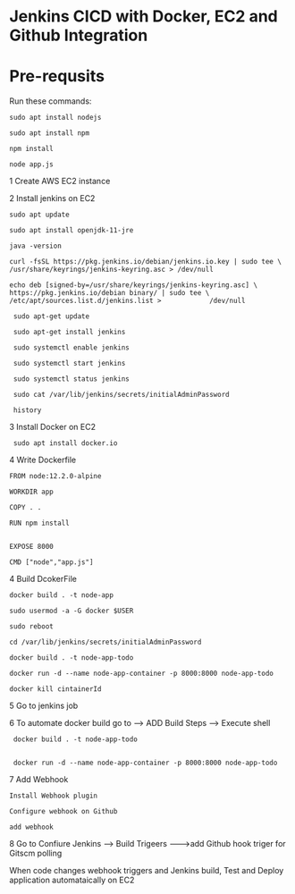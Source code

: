 # Jenkins CICD with Docker, EC2 and Github Integration

# Pre-requsits

Run these commands:

  `sudo apt install nodejs`

  `sudo apt install npm`

  `npm install`

  `node app.js`

1 Create AWS EC2 instance

2 Install jenkins on EC2
    
    sudo apt update
    
    sudo apt install openjdk-11-jre

    java -version

    curl -fsSL https://pkg.jenkins.io/debian/jenkins.io.key | sudo tee \   /usr/share/keyrings/jenkins-keyring.asc > /dev/null 
    
    echo deb [signed-by=/usr/share/keyrings/jenkins-keyring.asc] \   https://pkg.jenkins.io/debian binary/ | sudo tee \   /etc/apt/sources.list.d/jenkins.list >            /dev/null

     sudo apt-get update 
    
     sudo apt-get install jenkins
     
     sudo systemctl enable jenkins

     sudo systemctl start jenkins

     sudo systemctl status jenkins

     sudo cat /var/lib/jenkins/secrets/initialAdminPassword

     history

3 Install Docker on EC2
  
     sudo apt install docker.io

4 Write Dockerfile

    FROM node:12.2.0-alpine

    WORKDIR app

    COPY . .

    RUN npm install
    

    EXPOSE 8000

    CMD ["node","app.js"]

4 Build DcokerFile

    docker build . -t node-app

    sudo usermod -a -G docker $USER
    
    sudo reboot
    
    cd /var/lib/jenkins/secrets/initialAdminPassword
    
    docker build . -t node-app-todo

    docker run -d --name node-app-container -p 8000:8000 node-app-todo
    
    docker kill cintainerId

    

5 Go to jenkins job

6 To automate docker build go to --> ADD Build Steps --> Execute shell 

     docker build . -t node-app-todo

  
     docker run -d --name node-app-container -p 8000:8000 node-app-todo
     
7 Add Webhook

    Install Webhook plugin
    
    Configure webhook on Github
    
    add webhook
    
8 Go to Confiure Jenkins --> Build Trigeers --->add Github hook triger  for Gitscm polling

When code changes webhook triggers and Jenkins build, Test and Deploy application automataically on EC2
    
    
    
    





